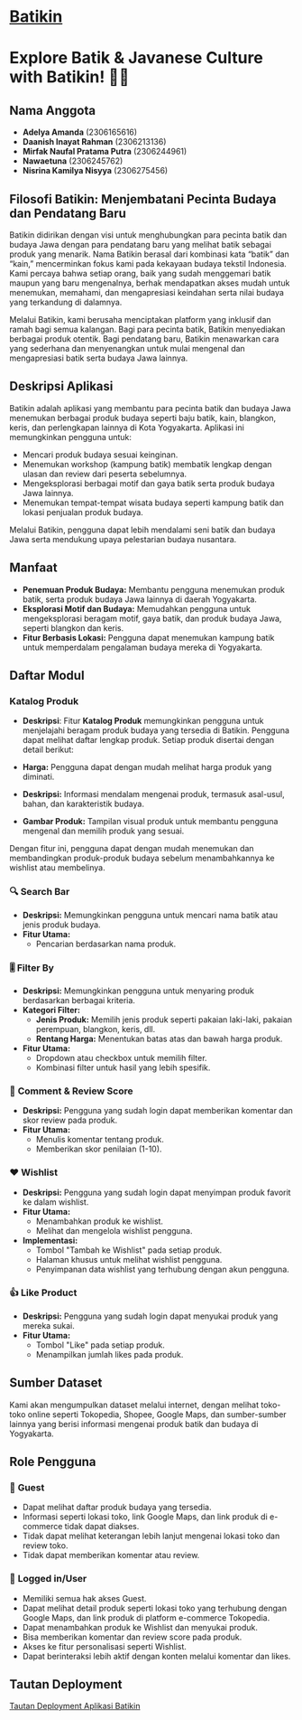 # [Batikin]() <!-- Ganti dengan URL deployment aplikasi Anda -->

# Explore Batik & Javanese Culture with Batikin! 👘🕌

## Nama Anggota

- **Adelya Amanda** (2306165616)
- **Daanish Inayat Rahman** (2306213136)
- **Mirfak Naufal Pratama Putra** (2306244961)
- **Nawaetuna** (2306245762)
- **Nisrina Kamilya Nisyya** (2306275456)

## Filosofi Batikin: Menjembatani Pecinta Budaya dan Pendatang Baru

Batikin didirikan dengan visi untuk menghubungkan para pecinta batik dan budaya Jawa dengan para pendatang baru yang melihat batik sebagai produk yang menarik. Nama Batikin berasal dari kombinasi kata “batik” dan “kain,” mencerminkan fokus kami pada kekayaan budaya tekstil Indonesia. Kami percaya bahwa setiap orang, baik yang sudah menggemari batik maupun yang baru mengenalnya, berhak mendapatkan akses mudah untuk menemukan, memahami, dan mengapresiasi keindahan serta nilai budaya yang terkandung di dalamnya.

Melalui Batikin, kami berusaha menciptakan platform yang inklusif dan ramah bagi semua kalangan. Bagi para pecinta batik, Batikin menyediakan berbagai produk otentik. Bagi pendatang baru, Batikin menawarkan cara yang sederhana dan menyenangkan untuk mulai mengenal dan mengapresiasi batik serta budaya Jawa lainnya.

## Deskripsi Aplikasi

Batikin adalah aplikasi yang membantu para pecinta batik dan budaya Jawa menemukan berbagai produk budaya seperti baju batik, kain, blangkon, keris, dan perlengkapan lainnya di Kota Yogyakarta. Aplikasi ini memungkinkan pengguna untuk:

- Mencari produk budaya sesuai keinginan.
- Menemukan workshop (kampung batik) membatik lengkap dengan ulasan dan review dari peserta sebelumnya.
- Mengeksplorasi berbagai motif dan gaya batik serta produk budaya Jawa lainnya.
- Menemukan tempat-tempat wisata budaya seperti kampung batik dan lokasi penjualan produk budaya.

Melalui Batikin, pengguna dapat lebih mendalami seni batik dan budaya Jawa serta mendukung upaya pelestarian budaya nusantara.

## Manfaat

- **Penemuan Produk Budaya:** Membantu pengguna menemukan produk batik, serta produk budaya Jawa lainnya di daerah Yogyakarta.
- **Eksplorasi Motif dan Budaya:** Memudahkan pengguna untuk mengeksplorasi beragam motif, gaya batik, dan produk budaya Jawa, seperti blangkon dan keris.
- **Fitur Berbasis Lokasi:** Pengguna dapat menemukan kampung batik untuk memperdalam pengalaman budaya mereka di Yogyakarta.

## Daftar Modul

### **Katalog Produk**

- **Deskripsi**: Fitur **Katalog Produk** memungkinkan pengguna untuk menjelajahi beragam produk budaya yang tersedia di Batikin. Pengguna dapat melihat daftar lengkap produk. Setiap produk disertai dengan detail berikut:

- **Harga:** Pengguna dapat dengan mudah melihat harga produk yang diminati.
- **Deskripsi:** Informasi mendalam mengenai produk, termasuk asal-usul, bahan, dan karakteristik budaya.
- **Gambar Produk:** Tampilan visual produk untuk membantu pengguna mengenal dan memilih produk yang sesuai.

Dengan fitur ini, pengguna dapat dengan mudah menemukan dan membandingkan produk-produk budaya sebelum menambahkannya ke wishlist atau membelinya.

### 🔍 **Search Bar**

- **Deskripsi:** Memungkinkan pengguna untuk mencari nama batik atau jenis produk budaya.
- **Fitur Utama:**
  - Pencarian berdasarkan nama produk.

### 🎚️ **Filter By**

- **Deskripsi:** Memungkinkan pengguna untuk menyaring produk berdasarkan berbagai kriteria.
- **Kategori Filter:**
  - **Jenis Produk:** Memilih jenis produk seperti pakaian laki-laki, pakaian perempuan, blangkon, keris, dll.
  - **Rentang Harga:** Menentukan batas atas dan bawah harga produk.
- **Fitur Utama:**
  - Dropdown atau checkbox untuk memilih filter.
  - Kombinasi filter untuk hasil yang lebih spesifik.

### 💬 **Comment & Review Score**

- **Deskripsi:** Pengguna yang sudah login dapat memberikan komentar dan skor review pada produk.
- **Fitur Utama:**
  - Menulis komentar tentang produk.
  - Memberikan skor penilaian (1-10).


### ❤️ **Wishlist**

- **Deskripsi:** Pengguna yang sudah login dapat menyimpan produk favorit ke dalam wishlist.
- **Fitur Utama:**
  - Menambahkan produk ke wishlist.
  - Melihat dan mengelola wishlist pengguna.
- **Implementasi:**
  - Tombol "Tambah ke Wishlist" pada setiap produk.
  - Halaman khusus untuk melihat wishlist pengguna.
  - Penyimpanan data wishlist yang terhubung dengan akun pengguna.

### 👍 **Like Product**

- **Deskripsi:** Pengguna yang sudah login dapat menyukai produk yang mereka sukai.
- **Fitur Utama:**
  - Tombol "Like" pada setiap produk.
  - Menampilkan jumlah likes pada produk.

## Sumber Dataset
Kami akan mengumpulkan dataset melalui internet, dengan melihat toko-toko online seperti Tokopedia, Shopee, Google Maps, dan sumber-sumber lainnya yang berisi informasi mengenai produk batik dan budaya di Yogyakarta.

## Role Pengguna

### 👤 **Guest**
- Dapat melihat daftar produk budaya yang tersedia.
- Informasi seperti lokasi toko, link Google Maps, dan link produk di e-commerce tidak dapat diakses.
- Tidak dapat melihat keterangan lebih lanjut mengenai lokasi toko dan review toko.
- Tidak dapat memberikan komentar atau review.

### 🔑 **Logged in/User**
- Memiliki semua hak akses Guest.
- Dapat melihat detail produk seperti lokasi toko yang terhubung dengan Google Maps, dan link produk di platform e-commerce Tokopedia.
- Dapat menambahkan produk ke Wishlist dan menyukai produk.
- Bisa memberikan komentar dan review score pada produk.
- Akses ke fitur personalisasi seperti Wishlist.
- Dapat berinteraksi lebih aktif dengan konten melalui komentar dan likes.

## Tautan Deployment

[Tautan Deployment Aplikasi Batikin](#) <!-- Ganti dengan URL deployment aplikasi Anda -->
